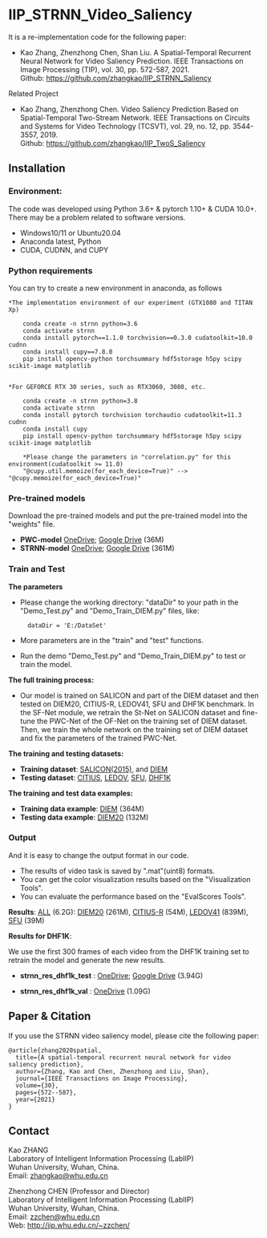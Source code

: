 # IIP_STRNN_Video_Saliency

It is a re-implementation code for the following paper: 

* Kao Zhang, Zhenzhong Chen, Shan Liu. A Spatial-Temporal Recurrent Neural Network for Video Saliency Prediction. IEEE Transactions on Image Processing (TIP), vol. 30, pp. 572-587, 2021. <br />
Github: https://github.com/zhangkao/IIP_STRNN_Saliency

Related Project

* Kao Zhang, Zhenzhong Chen. Video Saliency Prediction Based on Spatial-Temporal Two-Stream Network. IEEE Transactions on Circuits and Systems for Video Technology (TCSVT), vol. 29, no. 12, pp. 3544-3557, 2019. <br />
Github: https://github.com/zhangkao/IIP_TwoS_Saliency


## Installation 
### Environment:
The code was developed using Python 3.6+ & pytorch 1.10+ & CUDA 10.0+. There may be a problem related to software versions.
* Windows10/11 or Ubuntu20.04
* Anaconda latest, Python 
* CUDA, CUDNN, and CUPY

### Python requirements
You can try to create a new environment in anaconda, as follows

    *The implementation environment of our experiment (GTX1080 and TITAN Xp) 

        conda create -n strnn python=3.6
        conda activate strnn
        conda install pytorch==1.1.0 torchvision==0.3.0 cudatoolkit=10.0 cudnn
        conda install cupy==7.8.0 
        pip install opencv-python torchsummary hdf5storage h5py scipy scikit-image matplotlib
		

    *For GEFORCE RTX 30 series, such as RTX3060, 3080, etc.
        
        conda create -n strnn python=3.8
        conda activate strnn
        conda install pytorch torchvision torchaudio cudatoolkit=11.3 cudnn
        conda install cupy
        pip install opencv-python torchsummary hdf5storage h5py scipy scikit-image matplotlib

        *Please change the parameters in "correlation.py" for this environment(cudatoolkit >= 11.0)
        "@cupy.util.memoize(for_each_device=True)" --> "@cupy.memoize(for_each_device=True)"

### Pre-trained models
Download the pre-trained models and put the pre-trained model into the "weights" file.

* **PWC-model**
 [OneDrive](https://whueducn-my.sharepoint.com/:u:/g/personal/zhangkao_whu_edu_cn/EcXC4vlGlvBFmEb5TWDiJj4BKg9iLdKe6bEOPnTWikkp_w?e=a1bFnN);
 [Google Drive](https://drive.google.com/file/d/1-oi-rqrkLdvzVUaEtLn0c86XmpmJ9Gw2)
 (36M)
* **STRNN-model** 
[OneDrive](https://whueducn-my.sharepoint.com/:u:/g/personal/zhangkao_whu_edu_cn/ERc5CZfApppJk9lwcskAvs8BsTCD1YPDqH9JLiju5D9R5Q?e=TlK8qe);
[Google Drive](https://drive.google.com/file/d/1scBAo3UBWPe0q_NH2H1Eot_a12LE6ix5)
(361M)
         

### Train and Test

**The parameters**

* Please change the working directory: "dataDir" to your path in the "Demo_Test.py" and "Demo_Train_DIEM.py" files, like:

        dataDir = 'E:/DataSet'
        
* More parameters are in the "train" and "test" functions.
* Run the demo "Demo_Test.py" and "Demo_Train_DIEM.py" to test or train the model.

**The full training process:**

* Our model is trained on SALICON and part of the DIEM dataset and then tested on DIEM20, CITIUS-R, LEDOV41, SFU and DHF1K benchmark. In the SF-Net module, we retrain the St-Net on SALICON dataset and fine-tune the PWC-Net of the OF-Net on the training set of DIEM dataset. Then, we train the whole network on the training set of DIEM dataset and fix the parameters of the trained PWC-Net.


**The training and testing datasets:**

* **Training dataset**: 
[SALICON(2015)](http://salicon.net/), and 
[DIEM](https://thediemproject.wordpress.com/)
* **Testing dataset**: 
[CITIUS](https://wiki.citius.usc.es/aws-d:citius_video_database), 
[LEDOV](https://github.com/remega/LEDOV-eye-tracking-database), 
[SFU](http://www.sfu.ca/~ibajic/), 
[DHF1K](https://github.com/wenguanwang/DHF1K/)

**The training and test data examples:**
* **Training data example**: 
[DIEM](https://whueducn-my.sharepoint.com/:u:/g/personal/zhangkao_whu_edu_cn/EfPmbUU20fxPhQ8OMFbjbhABrtkgmnUhkRnCV-9b0TlXWQ?e=8uqlSM) (364M)
* **Testing data example**:
[DIEM20](https://whueducn-my.sharepoint.com/:u:/g/personal/zhangkao_whu_edu_cn/EQ7zlEj2sDVAryCN5olLKoIBEpG4wcpAuxNW-KrQEe6uIA?e=ewHiGz) (132M)




### Output
And it is easy to change the output format in our code.
* The results of video task is saved by ".mat"(uint8) formats.
* You can get the color visualization results based on the "Visualization Tools".
* You can evaluate the performance based on the "EvalScores Tools".


**Results**: [ALL](https://whueducn-my.sharepoint.com/:f:/g/personal/zhangkao_whu_edu_cn/Es2k8IqwSOBMs0jpKxDG8V4Bx49k3IP_r_B6ceRqgU16FQ?e=lzmwT3) (6.2G):
[DIEM20](https://whueducn-my.sharepoint.com/:u:/g/personal/zhangkao_whu_edu_cn/EeLxb5aqHg9DobSBDi2jizYBNw02Y-W-8eaUIPIkIvCcwg?e=7aW359) (261M),
[CITIUS-R](https://whueducn-my.sharepoint.com/:u:/g/personal/zhangkao_whu_edu_cn/Eaak96t4PH1KvGWRDHmwft8By9yQTL-TgUt1DyZ7GuJP4w?e=O11DeY) (54M), 
[LEDOV41](https://whueducn-my.sharepoint.com/:u:/g/personal/zhangkao_whu_edu_cn/EUcrQQuut2FIuLDwnHv4K9MB0Ut-_NFWlHVaayCoeiKnDA?e=cRtyZv) (839M), 
[SFU](https://whueducn-my.sharepoint.com/:u:/g/personal/zhangkao_whu_edu_cn/EchdaLI1cOlMu83tDZ5tHDIBtCUmwAIP0uSmwntffcncPA?e=USeWcC) (39M)




**Results for DHF1K**: 

We use the first 300 frames of each video from the DHF1K training set to retrain the model and generate the new results.

* **strnn_res_dhf1k_test** : 
[OneDrive](https://whueducn-my.sharepoint.com/:u:/g/personal/zhangkao_whu_edu_cn/EWb98WMO7bZGt-bq9AOnkM4BEWsC7_cm4gEuYDCrJnk22Q); 
[Google Drive](https://drive.google.com/file/d/1mfV5WXkPECLDfMvBoRoaCV6GYluyBzmW)
(3.94G)<br />

* **strnn_res_dhf1k_val** : 
[OneDrive](https://whueducn-my.sharepoint.com/:u:/g/personal/zhangkao_whu_edu_cn/ESD48TTUxHhDkzF-XxvgDgcBfQ5-IbZk9RRdHWOFUVE6MA) (1.09G)<br />



## Paper & Citation

If you use the STRNN video saliency model, please cite the following paper: 
```
@article{zhang2020spatial,
  title={A spatial-temporal recurrent neural network for video saliency prediction},
  author={Zhang, Kao and Chen, Zhenzhong and Liu, Shan},
  journal={IEEE Transactions on Image Processing},
  volume={30},
  pages={572--587},
  year={2021}
}
```

## Contact
Kao ZHANG  <br />
Laboratory of Intelligent Information Processing (LabIIP)  <br />
Wuhan University, Wuhan, China.  <br />
Email: zhangkao@whu.edu.cn  <br />

Zhenzhong CHEN (Professor and Director) <br />
Laboratory of Intelligent Information Processing (LabIIP)  <br />
Wuhan University, Wuhan, China.  <br />
Email: zzchen@whu.edu.cn  <br />
Web: http://iip.whu.edu.cn/~zzchen/  <br />